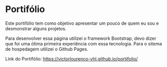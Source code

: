 # Portifólio
 
 Este portifólio tem como objetivo apresentar um pouco de quem eu sou e desmonstrar alguns projetos.
 
 Para desenvolver essa página utilizei o framework Bootstrap, devo dizer que foi uma ótima primeira experiência com essa tecnologia. Para o sitema de hospedagem utilizei o Github Pages.
 
 Link do Portifólio: https://victorlourenco-vhl.github.io/portifolio/
  
 


